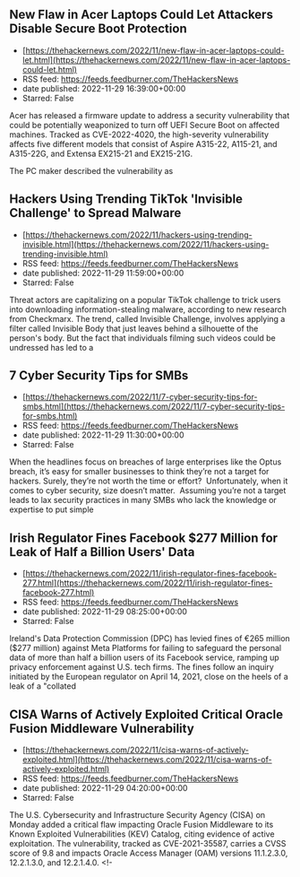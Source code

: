 ## New Flaw in Acer Laptops Could Let Attackers Disable Secure Boot Protection
 - [https://thehackernews.com/2022/11/new-flaw-in-acer-laptops-could-let.html](https://thehackernews.com/2022/11/new-flaw-in-acer-laptops-could-let.html)
 - RSS feed: https://feeds.feedburner.com/TheHackersNews
 - date published: 2022-11-29 16:39:00+00:00
 - Starred: False

Acer has released a firmware update to address a security vulnerability that could be potentially weaponized to turn off UEFI Secure Boot on affected machines.
Tracked as CVE-2022-4020, the high-severity vulnerability affects five different models that consist of Aspire A315-22, A115-21, and A315-22G, and Extensa EX215-21 and EX215-21G.
<!--adsense-->
The PC maker described the vulnerability as

## Hackers Using Trending TikTok 'Invisible Challenge' to Spread Malware
 - [https://thehackernews.com/2022/11/hackers-using-trending-invisible.html](https://thehackernews.com/2022/11/hackers-using-trending-invisible.html)
 - RSS feed: https://feeds.feedburner.com/TheHackersNews
 - date published: 2022-11-29 11:59:00+00:00
 - Starred: False

Threat actors are capitalizing on a popular TikTok challenge to trick users into downloading information-stealing malware, according to new research from Checkmarx.
The trend, called Invisible Challenge, involves applying a filter called Invisible Body that just leaves behind a silhouette of the person's body.
But the fact that individuals filming such videos could be undressed has led to a

## 7 Cyber Security Tips for SMBs
 - [https://thehackernews.com/2022/11/7-cyber-security-tips-for-smbs.html](https://thehackernews.com/2022/11/7-cyber-security-tips-for-smbs.html)
 - RSS feed: https://feeds.feedburner.com/TheHackersNews
 - date published: 2022-11-29 11:30:00+00:00
 - Starred: False

When the headlines focus on breaches of large enterprises like the Optus breach, it’s easy for smaller businesses to think they’re not a target for hackers. Surely, they’re not worth the time or effort? 
Unfortunately, when it comes to cyber security, size doesn’t matter. 
Assuming you’re not a target leads to lax security practices in many SMBs who lack the knowledge or expertise to put simple

## Irish Regulator Fines Facebook $277 Million for Leak of Half a Billion Users' Data
 - [https://thehackernews.com/2022/11/irish-regulator-fines-facebook-277.html](https://thehackernews.com/2022/11/irish-regulator-fines-facebook-277.html)
 - RSS feed: https://feeds.feedburner.com/TheHackersNews
 - date published: 2022-11-29 08:25:00+00:00
 - Starred: False

Ireland's Data Protection Commission (DPC) has levied fines of €265 million ($277 million) against Meta Platforms for failing to safeguard the personal data of more than half a billion users of its Facebook service, ramping up privacy enforcement against U.S. tech firms.
The fines follow an inquiry initiated by the European regulator on April 14, 2021, close on the heels of a leak of a "collated

## CISA Warns of Actively Exploited Critical Oracle Fusion Middleware Vulnerability
 - [https://thehackernews.com/2022/11/cisa-warns-of-actively-exploited.html](https://thehackernews.com/2022/11/cisa-warns-of-actively-exploited.html)
 - RSS feed: https://feeds.feedburner.com/TheHackersNews
 - date published: 2022-11-29 04:20:00+00:00
 - Starred: False

The U.S. Cybersecurity and Infrastructure Security Agency (CISA) on Monday added a critical flaw impacting Oracle Fusion Middleware to its Known Exploited Vulnerabilities (KEV) Catalog, citing evidence of active exploitation.
The vulnerability, tracked as CVE-2021-35587, carries a CVSS score of 9.8 and impacts Oracle Access Manager (OAM) versions 11.1.2.3.0, 12.2.1.3.0, and 12.2.1.4.0.
&lt;!-
